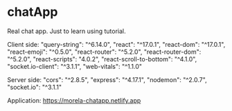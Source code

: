 # chatApp
Real chat app. Just  to learn using tutorial.

Client side:
    "query-string": "^6.14.0",
    "react": "^17.0.1",
    "react-dom": "^17.0.1",
    "react-emoji": "^0.5.0",
    "react-router": "^5.2.0",
    "react-router-dom": "^5.2.0",
    "react-scripts": "4.0.2",
    "react-scroll-to-bottom": "^4.1.0",
    "socket.io-client": "^3.1.1",
    "web-vitals": "^1.1.0"

Server side:
    "cors": "^2.8.5",
    "express": "^4.17.1",
    "nodemon": "^2.0.7",
    "socket.io": "^3.1.1"



Application:
https://morela-chatapp.netlify.app
